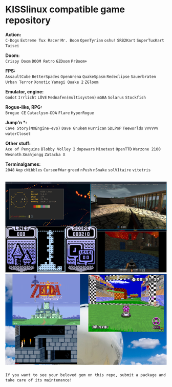 # KISSlinux compatible game repository

**Action:**  
`C-Dogs` `Extreme Tux Racer` `Mr. Boom` `OpenTyrian` `oshu!` `SRB2Kart` `SuperTuxKart` `Taisei`  

**Doom:**  
`Crispy Doom` `DOOM Retro` `GZDoom` `PrBoom+`  
  
**FPS:**  
`AssaultCube` `BetterSpades` `OpenArena` `QuakeSpasm` `Redeclipse` `Sauerbraten` `Urban Terror` `Xonotic` `Yamagi Quake 2` `ZGloom`  
  
**Emulator, engine:**  
`Godot` `Irrlicht` `LÖVE` `Mednafen(multisystem)` `mGBA` `Solarus` `Stockfish`  

**Rogue-like, RPG:**  
`Brogue CE` `Cataclysm-DDA` `Flare` `HyperRogue`   

**Jump'n \*:**  
`Cave Story(NXEngine-evo)` `Dave Gnukem` `Hurrican` `SDLPoP` `Teeworlds` `VVVVVV` `waterCloset`  
  
**Other stuff:**  
`Ace of Penguins` `Blobby Volley 2` `dopewars` `Minetest` `OpenTTD` `Warzone 2100` `Wesnoth` `Xmahjongg` `Zatacka X`

**Terminalgames:**  
`2048` `Aop` `cNibbles` `CurseofWar` `greed` `nPush` `nSnake` `solVItaire` `vitetris`  
  

![screen](screenshots/busy.jpeg)
![screen](screenshots/busy2.png)
---
```
If you want to see your beloved gem on this repo, submit a package and take care of its maintenance!
``` 

